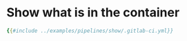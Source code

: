 # Show what is in the container

```yaml
{{#include ../examples/pipelines/show/.gitlab-ci.yml}}
```



